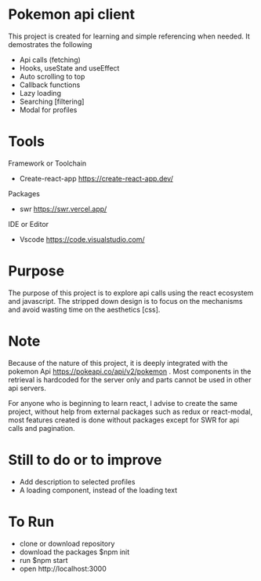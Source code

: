 # Pokemon api client

This project is created for learning and simple referencing when needed. It demostrates the following
- Api calls (fetching)
- Hooks, useState and useEffect
- Auto scrolling to top
- Callback functions
- Lazy loading
- Searching [filtering]
- Modal for profiles

# Tools
Framework or Toolchain
- Create-react-app  https://create-react-app.dev/
  
Packages
- swr  https://swr.vercel.app/

IDE or Editor
- Vscode  https://code.visualstudio.com/

# Purpose
The purpose of this project is to explore api calls using the react ecosystem and javascript. The stripped down design is to focus on the mechanisms and avoid wasting time on the aesthetics [css].  

# Note
Because of the nature of this project, it is deeply integrated with the pokemon Api https://pokeapi.co/api/v2/pokemon . Most components in the retrieval is hardcoded for the server only and parts cannot be used in other api servers.

For anyone who is beginning to learn react, I advise to create the same project, without help from external packages such as redux or react-modal, most features created is done without packages except for SWR for api calls and pagination.

# Still to do or to improve
* Add description to selected profiles
* A loading component, instead of the loading text

# To Run
- clone or download repository
- download the packages $npm init
- run $npm start
- open http://localhost:3000




